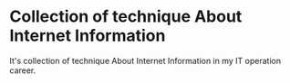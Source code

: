 # Collection of technique About Internet Information
It's collection of technique About Internet Information in my IT operation career.
